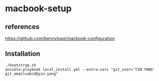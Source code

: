 # macbook-setup


## references

https://github.com/bennylope/macbook-configuration

## Installation

```
./bootstrap.sh
ansible-playbook local_install.yml --extra-vars "git_user='YIN YANG' git_email=abcd@yin.yang"
```
